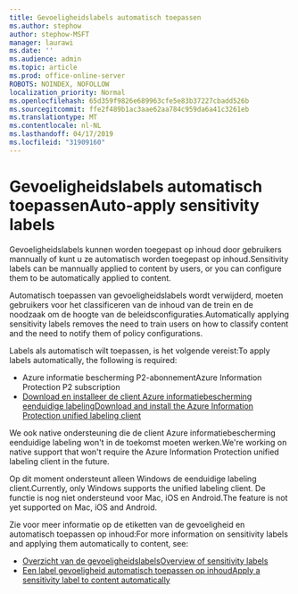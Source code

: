 ```yaml
---
title: Gevoeligheidslabels automatisch toepassen
ms.author: stephow
author: stephow-MSFT
manager: laurawi
ms.date: ''
ms.audience: admin
ms.topic: article
ms.prod: office-online-server
ROBOTS: NOINDEX, NOFOLLOW
localization_priority: Normal
ms.openlocfilehash: 65d359f9826e689963cfe5e83b37227cbadd526b
ms.sourcegitcommit: ffe2f489b1ac3aae62aa784c959da6a41c3261eb
ms.translationtype: MT
ms.contentlocale: nl-NL
ms.lasthandoff: 04/17/2019
ms.locfileid: "31909160"
---
```

# <a name="auto-apply-sensitivity-labels"></a><span data-ttu-id="a0d53-102">Gevoeligheidslabels automatisch toepassen</span><span class="sxs-lookup"><span data-stu-id="a0d53-102">Auto-apply sensitivity labels</span></span>

<span data-ttu-id="a0d53-103">Gevoeligheidslabels kunnen worden toegepast op inhoud door gebruikers mannually of kunt u ze automatisch worden toegepast op inhoud.</span><span class="sxs-lookup"><span data-stu-id="a0d53-103">Sensitivity labels can be mannually applied to content by users, or you can configure them to be automatically applied to content.</span></span>

<span data-ttu-id="a0d53-104">Automatisch toepassen van gevoeligheidslabels wordt verwijderd, moeten gebruikers voor het classificeren van de inhoud van de trein en de noodzaak om de hoogte van de beleidsconfiguraties.</span><span class="sxs-lookup"><span data-stu-id="a0d53-104">Automatically applying sensitivity labels removes the need to train users on how to classify content and the need to notify them of policy configurations.</span></span>

<span data-ttu-id="a0d53-105">Labels als automatisch wilt toepassen, is het volgende vereist:</span><span class="sxs-lookup"><span data-stu-id="a0d53-105">To apply labels automatically, the following is required:</span></span>

- <span data-ttu-id="a0d53-106">Azure informatie bescherming P2-abonnement</span><span class="sxs-lookup"><span data-stu-id="a0d53-106">Azure Information Protection P2 subscription</span></span>
- [<span data-ttu-id="a0d53-107">Download en installeer de client Azure informatiebescherming eenduidige labeling</span><span class="sxs-lookup"><span data-stu-id="a0d53-107">Download and install the Azure Information Protection unified labeling client</span></span>](https://docs.microsoft.com/en-us/azure/information-protection/rms-client/install-unifiedlabelingclient-app)

<span data-ttu-id="a0d53-108">We ook native ondersteuning die de client Azure informatiebescherming eenduidige labeling won't in de toekomst moeten werken.</span><span class="sxs-lookup"><span data-stu-id="a0d53-108">We're working on native support that won't require the Azure Information Protection unified labeling client in the future.</span></span>

<span data-ttu-id="a0d53-109">Op dit moment ondersteunt alleen Windows de eenduidige labeling client.</span><span class="sxs-lookup"><span data-stu-id="a0d53-109">Currently, only Windows supports the unified labeling client.</span></span>  <span data-ttu-id="a0d53-110">De functie is nog niet ondersteund voor Mac, iOS en Android.</span><span class="sxs-lookup"><span data-stu-id="a0d53-110">The feature is not yet supported on Mac, iOS and Android.</span></span>

<span data-ttu-id="a0d53-111">Zie voor meer informatie op de etiketten van de gevoeligheid en automatisch toepassen op inhoud:</span><span class="sxs-lookup"><span data-stu-id="a0d53-111">For more information on sensitivity labels and applying them automatically to content,  see:</span></span>

- [<span data-ttu-id="a0d53-112">Overzicht van de gevoeligheidslabels</span><span class="sxs-lookup"><span data-stu-id="a0d53-112">Overview of sensitivity labels</span></span>](https://docs.microsoft.com/en-us/office365/securitycompliance/sensitivity-labels)
- [<span data-ttu-id="a0d53-113">Een label gevoeligheid automatisch toepassen op inhoud</span><span class="sxs-lookup"><span data-stu-id="a0d53-113">Apply a sensitivity label to content automatically</span></span>](https://docs.microsoft.com/en-us/office365/securitycompliance/apply_sensitivity_label_automatically)